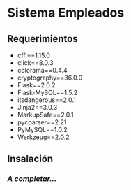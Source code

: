 # Sistema Empleados

## Requerimientos 

- cffi==1.15.0
- click==8.0.3
- colorama==0.4.4
- cryptography==36.0.0
- Flask==2.0.2
- Flask-MySQL==1.5.2
- itsdangerous==2.0.1
- Jinja2==3.0.3
- MarkupSafe==2.0.1
- pycparser==2.21
- PyMySQL==1.0.2
- Werkzeug==2.0.2

## Insalación

### _A completar..._